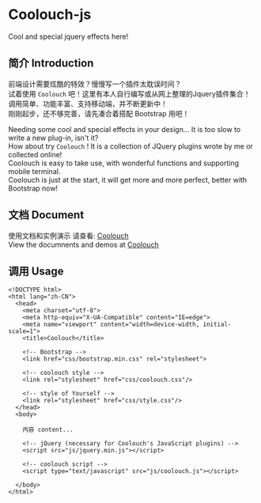 # Coolouch-js

Cool and special jquery effects here!

## 简介 Introduction

前端设计需要炫酷的特效？慢慢写一个插件太耽误时间？  
试着使用 `Coolouch` 吧！这里有本人自行编写或从网上整理的Jquery插件集合！  
调用简单、功能丰富、支持移动端，并不断更新中！  
刚刚起步，还不够完善，请先凑合着搭配 Bootstrap 用吧！  
  
  
Needing some cool and special effects in your design... It is too slow to write a new plug-in, isn't it?  
How about try `Coolouch` ! It is a collection of JQuery plugins wrote by me or collected online!  
Coolouch is easy to take use, with wonderful functions and supporting mobile terminal.  
Coolouch is just at the start, it will get more and more perfect, better with Bootstrap now!  

  
  
## 文档 Document

使用文档和实例演示 请查看: [Coolouch](http://119.29.74.135)  
View the documnents and demos at [Coolouch](http://119.29.74.135)
  
  
## 调用 Usage

```
<!DOCTYPE html>
<html lang="zh-CN">
  <head>
    <meta charset="utf-8">
    <meta http-equiv="X-UA-Compatible" content="IE=edge">
    <meta name="viewport" content="width=device-width, initial-scale=1">
    <title>Coolouch</title>

    <!-- Bootstrap -->
    <link href="css/bootstrap.min.css" rel="stylesheet">

    <!-- coolouch style -->
    <link rel="stylesheet" href="css/coolouch.css"/>

    <!-- style of Yourself -->
    <link rel="stylesheet" href="css/style.css"/>
  </head>
  <body>

    内容 content...

    <!-- jQuery (necessary for Coolouch's JavaScript plugins) -->
    <script src="js/jquery.min.js"></script>

    <!-- coolouch script -->
    <script type="text/javascript" src="js/coolouch.js"></script>        

  </body>
</html>
```
